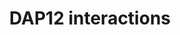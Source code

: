 ---
annotations:
- id: PW:0000023
  parent: regulatory pathway
  type: Pathway Ontology
  value: immune response pathway
authors:
- ReactomeTeam
- Anwesha
- Mkutmon
description: DNAX activation protein of 12kDa (DAP12) is an immunoreceptor tyrosine-based
  activation motif (ITAM)-bearing adapter molecule that transduces activating signals
  in natural killer (NK) and myeloid cells. It mediates signalling for multiple cell-surface
  receptors expressed by these cells, associating with receptor chains through complementary
  charged transmembrane amino acids that form a salt-bridge in the context of the
  hydrophobic lipid bilayer (Lanier et al. 1998). DAP12 homodimers associate with
  a variety of receptors expressed by macrophages, monocytes and myeloid cells including
  TREM2, Siglec H and SIRP-beta, as well as activating KIR, LY49 and the NKG2C proteins
  expressed by NK cells. DAP12 is expressed at the cell surface, with most of the
  protein lying on the cytoplasmic side of the membrane (Turnbull & Colonna 2007,
  Tessarz & Cerwenka 2008).  View original pathway at [http://www.reactome.org/PathwayBrowser/#DIAGRAM=2172127
  Reactome].
last-edited: 2021-01-25
organisms:
- Homo sapiens
redirect_from:
- /index.php/Pathway:WP2694
- /instance/WP2694
revision: null
schema-jsonld:
- '@context': https://schema.org/
  '@id': https://wikipathways.github.io/pathways/WP2694.html
  '@type': Dataset
  creator:
    '@type': Organization
    name: WikiPathways
  description: DNAX activation protein of 12kDa (DAP12) is an immunoreceptor tyrosine-based
    activation motif (ITAM)-bearing adapter molecule that transduces activating signals
    in natural killer (NK) and myeloid cells. It mediates signalling for multiple
    cell-surface receptors expressed by these cells, associating with receptor chains
    through complementary charged transmembrane amino acids that form a salt-bridge
    in the context of the hydrophobic lipid bilayer (Lanier et al. 1998). DAP12 homodimers
    associate with a variety of receptors expressed by macrophages, monocytes and
    myeloid cells including TREM2, Siglec H and SIRP-beta, as well as activating KIR,
    LY49 and the NKG2C proteins expressed by NK cells. DAP12 is expressed at the cell
    surface, with most of the protein lying on the cytoplasmic side of the membrane
    (Turnbull & Colonna 2007, Tessarz & Cerwenka 2008).  View original pathway at
    [http://www.reactome.org/PathwayBrowser/#DIAGRAM=2172127 Reactome].
  keywords:
  - (Cw4)
  - ADP
  - ATP
  - 'B2M(21-119) '
  - BTK
  - 'BTK '
  - CD300E
  - 'CD300E '
  - CD300LB
  - 'CD300LB '
  - CD94:NKG2C:HLA-E
  - CLEC5A
  - 'CLEC5A '
  - CLM7:DAP12
  - Cw4/Cw3:KIR2DS4:DAP12 dimer:KIR2DS4:HLA-C Cw3/Cw4
  - Cw4/HLA-C Cw3
  - DAG and IP3
  - DAP12
  - DAP12 dimer
  - DAP12 dimer:MDL-1
  - DAP12 dimer:TREM1
  - DAP12 dimer:TREM2
  - DAP12:KIR2DS1:HLA-Cw4
  - DAP12:NKG2D
  - DAP12:NKp44
  - 'FYN '
  - FYN,LCK
  - GADS:SLP76
  - GDP
  - 'GDP '
  - 'GRAP2 '
  - 'GRB2-1 '
  - GTP
  - 'GTP '
  - 'HLA class I histocompatibility antigen, Cw-3 alpha chain precursor '
  - 'HLA class I histocompatibility antigen, Cw-4 alpha chain precursor '
  - 'HLA class I histocompatibility antigen, E alpha chain precursor '
  - HLA-Bw4:KIR3DS1:DAP12 dimer:KIR3DS1:HLA-Bw4
  - HLA-C
  - HLA-C1:KIR2DS2:DAP12
  - HLA-E:CD94:NKG2C:DAP12
  - IREM2:DAP12
  - KIR2DS1
  - 'KIR2DS1 oligomer '
  - 'KIR2DS2 '
  - KIR2DS2:HLA-C1 (Cw3)
  - 'KIR2DS4 '
  - KIR2DS4:HLA-C
  - KIR2DS5
  - 'KIR2DS5 '
  - KIR2DS5:DAP12
  - 'KIR3DS1 '
  - KIR3DS1:HLA-Bw4
  - 'KLRC2 '
  - 'KLRD1 '
  - 'KLRK1 '
  - LAT-2
  - 'LCK '
  - 'LCP2 '
  - NCR2
  - 'NCR2 '
  - NKG2D dimer
  - PI(3,4,5)P3
  - 'PI(3,4,5)P3 '
  - PI(4,5)P2
  - PI3K
  - 'PIK3CA '
  - 'PIK3CB '
  - 'PIK3R1 '
  - 'PIK3R2 '
  - PIP3 activates AKT
  - PLC gamma1,2
  - 'PLCG1 '
  - 'PLCG2 '
  - 'RAC1 '
  - RAC1:GDP
  - RAC1:GTP
  - RAF/MAP kinase
  - Receptors:p-DAP12:p-6Y-SYK
  - Receptors:p-DAP12:p-6Y-SYK:PI3K
  - 'S-Farn-Me KRAS4B '
  - 'S-Farn-Me PalmS NRAS '
  - 'S-Farn-Me-2xPalmS HRAS '
  - 'S-Farn-Me-PalmS KRAS4A '
  - 'SIGLEC14 '
  - SIGLEC14/15/16
  - SIGLEC14/15/16:DAP12
  - 'SIGLEC15 '
  - 'SIGLEC16 '
  - SIRPB1
  - 'SIRPB1 '
  - SIRPB1:TYROBP
  - 'SOS1 '
  - SYK
  - 'SYK '
  - TREM1
  - 'TREM1 '
  - TREM2
  - 'TREM2 '
  - TYROBP
  - 'TYROBP '
  - 'VAV2 '
  - VAV2,VAV3
  - 'VAV3 '
  - cascade
  - 'class I MHC B38 '
  - dimer
  - dimer:KIR2DS2:HLA-C1
  - dimer:KIR2DS5
  - oligomer:HLA-C
  - p-4Y-PLCG
  - 'p-4Y-PLCG1 '
  - 'p-4Y-PLCG2 '
  - p-5Y-LAT-2
  - 'p-5Y-LAT-2 '
  - p-5Y-LAT:GRB2:SOS1:GADS:p-3Y-SLP-76:PLCG:VAV:p-Y223,Y551-BTK
  - p-5Y-LAT:GRB2:SOS1:GADS:p-Y113,Y128,Y145-SLP-76:PLCG:VAV:BTK:PIP3
  - p-5Y-LAT:GRB2:SOS:GADS:p-3Y-SLP-76:p-2Y-BTK:VAV
  - p-5Y-LAT:GRB2:SOS:GADS:p-3Y-SLP-76:p-2Y-BTK:VAV:p-PLCG
  - p-5Y-LAT:PLCG1:GADS:p-3Y-SLP-76:BTK:p-VAV
  - p-5Y-LAT:p-SHC1:GRB2:SOS1
  - p-5Y-LAT:p-SHC1:GRB2:SOS1:GADS:SLP76
  - p-5Y-LAT:p-SHC1:GRB2:SOS1:GADS:SLP76:PLCG
  - p-5Y-LAT:p-SHC1:GRB2:SOS1:GADS:p-Y113,Y128,Y145-SLP-76:PLCG
  - 'p-6Y-SYK '
  - p-SHC1:GRB2:SOS
  - p-SYK/p-BTK
  - 'p-Y113,128,145-LCP2 '
  - 'p-Y172-VAV2 '
  - 'p-Y173-VAV3 '
  - 'p-Y223,Y551-BTK '
  - 'p-Y239,Y240,Y317-SHC1-2 '
  - 'p-Y91,Y102-TYROBP '
  - p21 RAS:GDP
  - p21 RAS:GTP
  - receptors:DAP12
  - receptors:p-DAP12:SYK
  - receptors:p-Y91,Y102-DAP12 dimer
  - signaling
  license: CC0
  name: DAP12 interactions
seo: CreativeWork
title: DAP12 interactions
wpid: WP2694
---